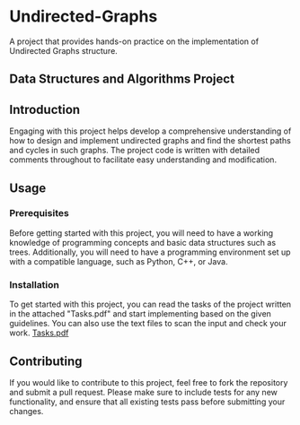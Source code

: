 # Undirected-Graphs
A project that provides hands-on practice on the implementation of Undirected Graphs structure.

## Data Structures and Algorithms Project
## Introduction

Engaging with this project helps develop a comprehensive understanding of how to design and implement undirected graphs and find the shortest paths and cycles in such graphs. The project code is written with detailed comments throughout to facilitate easy understanding and modification.

## Usage

### Prerequisites

Before getting started with this project, you will need to have a working knowledge of programming concepts and basic data structures such as trees. Additionally, you will need to have a programming environment set up with a compatible language, such as Python, C++, or Java.

### Installation

To get started with this project, you can read the tasks of the project written in the attached "Tasks.pdf" and start implementing based on the given guidelines. You can also use the text files to scan the input and check your work. [Tasks.pdf](https://github.com/bmzantout/Undirected-Graphs/files/11221501/Tasks.pdf)



## Contributing

If you would like to contribute to this project, feel free to fork the repository and submit a pull request. Please make sure to include tests for any new functionality, and ensure that all existing tests pass before submitting your changes.
